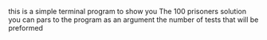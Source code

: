 this is a simple terminal program to show you The 100 prisoners solution
you can pars to the 
program as an argument the number of 
tests that will be preformed